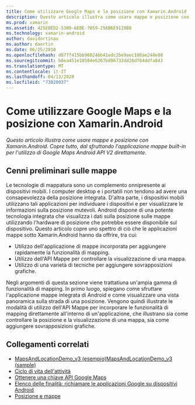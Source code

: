```yaml
---
title: Come utilizzare Google Maps e la posizione con Xamarin.Android
description: Questo articolo illustra come usare mappe e posizione con Xamarin.Android. Copre tutto, dal sfruttando l'applicazione mappe built-in per l'utilizzo di Google Maps Android API V2 direttamente.
ms.prod: xamarin
ms.assetid: 425E0ED2-5380-6EBE-7059-256B6E9128B8
ms.technology: xamarin-android
author: davidortinau
ms.author: daortin
ms.date: 06/25/2018
ms.openlocfilehash: d877f415bb96024bb41edc2be9aec108ae248e88
ms.sourcegitcommit: b0ea451e18504e6267b896732dd26df64ddfa843
ms.translationtype: MT
ms.contentlocale: it-IT
ms.lasthandoff: 04/13/2020
ms.locfileid: "73020037"
---
```

# <a name="how-to-use-google-maps-and-location-with-xamarinandroid"></a>Come utilizzare Google Maps e la posizione con Xamarin.Android

_Questo articolo illustra come usare mappe e posizione con Xamarin.Android. Copre tutto, dal sfruttando l'applicazione mappe built-in per l'utilizzo di Google Maps Android API V2 direttamente._

## <a name="maps-overview"></a>Cenni preliminari sulle mappe

Le tecnologie di mappatura sono un complemento onnipresente ai dispositivi mobili. I computer desktop e i portatili non tendono ad avere una consapevolezza della posizione integrata. D'altra parte, i dispositivi mobili utilizzano tali applicazioni per individuare i dispositivi e per visualizzare le informazioni sulla posizione mutevoli. Android dispone di una potente tecnologia integrata che visualizza i dati sulla posizione sulle mappe utilizzando l'hardware di posizione che potrebbe essere disponibile sul dispositivo. Questo articolo copre uno spettro di ciò che le applicazioni mappe sotto Xamarin.Android hanno da offrire, tra cui: 

- Utilizzo dell'applicazione di mappe incorporata per aggiungere rapidamente la funzionalità di mapping.
- Utilizzo dell'API Mappe per controllare la visualizzazione di una mappa.
- Utilizzo di una varietà di tecniche per aggiungere sovrapposizioni grafiche.

Negli argomenti di questa sezione viene trattatiuna un'ampia gamma di funzionalità di mapping.
In primo luogo, spiegano come sfruttare l'applicazione mappe integrata di Android e come visualizzare una vista panoramica sulla strada di una posizione. Vengono quindi illustrate le modalità di utilizzo dell'API Mappe per incorporare le funzionalità di mapping direttamente all'interno di un'applicazione, che illustrano sia come controllare la posizione e la visualizzazione di una mappa, sia come aggiungere sovrapposizioni grafiche.

## <a name="related-links"></a>Collegamenti correlati

- [MapsAndLocationDemo_v3 (esempio)MapsAndLocationDemo_v3 (sample)](https://docs.microsoft.com/samples/xamarin/monodroid-samples/mapsandlocationdemo-v3)
- [Ciclo di vita dell'attività](~/android/app-fundamentals/activity-lifecycle/index.md)
- [Ottenere una chiave API Google Maps](~/android/platform/maps-and-location/maps/obtaining-a-google-maps-api-key.md)
- [Elenco delle finalità: richiamare le applicazioni Google su dispositivi Android](https://developer.android.com/guide/appendix/g-app-intents.html)
- [Posizione e mappe](https://developer.android.com/guide/topics/location/index.html)
